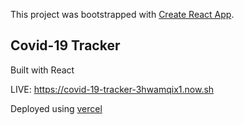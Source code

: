 This project was bootstrapped with [Create React App](https://github.com/facebook/create-react-app).

## Covid-19 Tracker

Built with React

LIVE: https://covid-19-tracker-3hwamqix1.now.sh

Deployed using [vercel](vercel.com)

